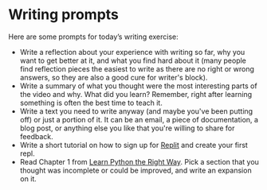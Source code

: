 # Writing prompts

Here are some prompts for today’s writing exercise:
* Write a reflection about your experience with writing so far, why you want to get better at it, and what you find hard about it (many people find reflection pieces the easiest to write as there are no right or wrong answers, so they are also a good cure for writer's block).
* Write a summary of what you thought were the most interesting parts of the video and why. What did you learn? Remember, right after learning something is often the best time to teach it.
* Write a text you need to write anyway (and maybe you've been putting off) or just a portion of it. It can be an email, a piece of documentation, a blog post, or anything else you like that you're willing to share for feedback.
* Write a short tutorial on how to sign up for [Replit](https://replit.com) and create your first repl.
* Read Chapter 1 from [Learn Python the Right Way](https://learnpythontherightway.com/chapter/chapter-1.html). Pick a section that you thought was incomplete or could be improved, and write an expansion on it.
